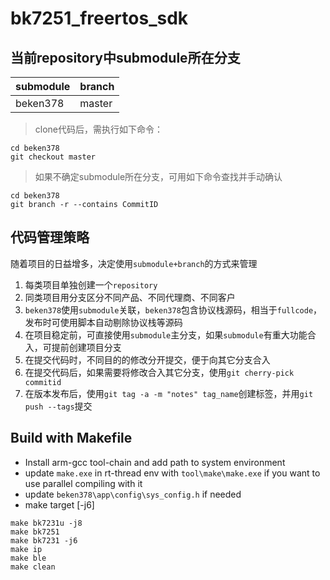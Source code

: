 # bk7251_freertos_sdk



## 当前repository中submodule所在分支

| submodule | branch |
| --------- | ------ |
| beken378  | master |

> clone代码后，需执行如下命令：

```shell
cd beken378
git checkout master
```

> 如果不确定submodule所在分支，可用如下命令查找并手动确认

```shell
cd beken378
git branch -r --contains CommitID
```



## 代码管理策略 

随着项目的日益增多，决定使用`submodule+branch`的方式来管理
1. 每类项目单独创建一个`repository`
2. 同类项目用分支区分不同产品、不同代理商、不同客户
3. `beken378`使用`submodule`关联，`beken378`包含协议栈源码，相当于`fullcode`，发布时可使用脚本自动剔除协议栈等源码
4. 在项目稳定前，可直接使用`submodule`主分支，如果`submodule`有重大功能合入，可提前创建项目分支
5. 在提交代码时，不同目的的修改分开提交，便于向其它分支合入
6. 在提交代码后，如果需要将修改合入其它分支，使用`git cherry-pick commitid`
7. 在版本发布后，使用`git tag -a -m "notes" tag_name`创建标签，并用`git push --tags`提交





## Build with Makefile

- Install arm-gcc tool-chain and add path to system environment
- update `make.exe` in rt-thread env with `tool\make\make.exe` if you want to use parallel compiling with it
- update `beken378\app\config\sys_config.h` if needed
- make target [-j6]

```shell
make bk7231u -j8
make bk7251
make bk7231 -j6
make ip
make ble
make clean
```
